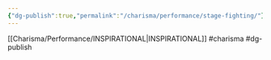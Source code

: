 ```yaml
---
{"dg-publish":true,"permalink":"/charisma/performance/stage-fighting/"}
---
```


[[Charisma/Performance/INSPIRATIONAL\|INSPIRATIONAL]]
#charisma #dg-publish